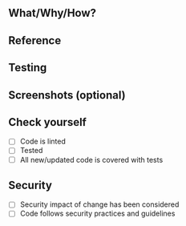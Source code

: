 ## What/Why/How?

## Reference

## Testing

## Screenshots (optional)

## Check yourself

- [ ] Code is linted
- [ ] Tested
- [ ] All new/updated code is covered with tests

## Security

- [ ] Security impact of change has been considered
- [ ] Code follows security practices and guidelines
